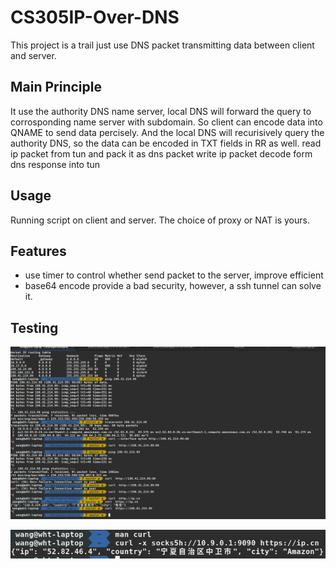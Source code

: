 # CS305IP-Over-DNS
This project is a trail just use DNS packet transmitting data between client and server.
## Main Principle
It use the authority DNS name server, local DNS will forward the query to corrosponding name server with subdomain. So client can encode data into QNAME to send data percisely. And the local DNS will recurisively query the authority DNS, so the data can be encoded in TXT fields in RR as well.
read ip packet from tun and pack it as dns packet
write ip packet decode form dns response into tun
## Usage
Running script on client and server. The choice of proxy or NAT is yours.
## Features
-  use timer to control whether send packet to the server, improve efficient
-  base64 encode provide a bad security, however, a ssh tunnel can solve it.

## Testing

![](README.assets/1b3e2e971b955cbb77471df4527b36bb.png)



![](README.assets/479ff4b200009bfa252c36971f0aa17b.png)

